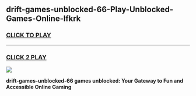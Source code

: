 
## drift-games-unblocked-66-Play-Unblocked-Games-Online-lfkrk
<h3>
<a href="https://premium76.site?title=drift-games-unblocked-66&ref=24A">CLICK TO PLAY</a></h3>
<hr>

<h3>
<a href="https://premium76.site?title=drift-games-unblocked-66&ref=24A">CLICK 2 PLAY</a>
  
</h3>

<a href="https://premium76.site?title=drift-games-unblocked-66&ref=24A"><img src="https://clearcache.store/games.png"></a>


**drift-games-unblocked-66 games unblocked: Your Gateway to Fun and Accessible Online Gaming**
